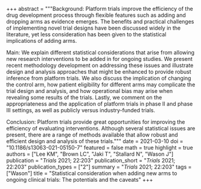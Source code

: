 +++
abstract = """Background: Platform trials improve the efficiency of the drug development process through flexible features such as adding and dropping arms as evidence emerges. The benefits and practical challenges of implementing novel trial designs have been discussed widely in the literature, yet less consideration has been given to the statistical implications of adding arms.

Main: We explain different statistical considerations that arise from allowing new research interventions to be added in for ongoing studies. We present recent methodology development on addressing these issues and illustrate design and analysis approaches that might be enhanced to provide robust inference from platform trials. We also discuss the implication of changing the control arm, how patient eligibility for different arms may complicate the trial design and analysis, and how operational bias may arise when revealing some results of the trials. Lastly, we comment on the appropriateness and the application of platform trials in phase II and phase III settings, as well as publicly versus industry-funded trials.

Conclusion: Platform trials provide great opportunities for improving the efficiency of evaluating interventions. Although several statistical issues are present, there are a range of methods available that allow robust and efficient design and analysis of these trials."""
date = 2021-03-10
doi = "10.1186/s13063-021-05150-7"
featured = false
math = true
highlight = true
authors = ["Lee KM", "Brown LC", "Jaki T", "Stallard N", "Wason J"]
publication = "*Trials* 2021; 22:203"
publication_short = "*Trials* 2021; 22:203"
publication_types = ["2"]
summary = "*Trials* 2021; 22:203"
tags = ["Wason"]
title = "Statistical consideration when adding new arms to ongoing clinical trials: The potentials and the caveats"
+++
